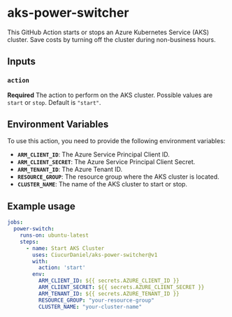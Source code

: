 # aks-power-switcher

This GitHub Action starts or stops an Azure Kubernetes Service (AKS) cluster. Save costs by turning off the cluster during non-business hours.

## Inputs

### `action`

**Required** The action to perform on the AKS cluster. Possible values are `start` or `stop`. Default is `"start"`.

## Environment Variables

To use this action, you need to provide the following environment variables:

- **`ARM_CLIENT_ID`**: The Azure Service Principal Client ID.
- **`ARM_CLIENT_SECRET`**: The Azure Service Principal Client Secret.
- **`ARM_TENANT_ID`**: The Azure Tenant ID.
- **`RESOURCE_GROUP`**: The resource group where the AKS cluster is located.
- **`CLUSTER_NAME`**: The name of the AKS cluster to start or stop.

## Example usage

```yaml
jobs:
  power-switch:
    runs-on: ubuntu-latest
    steps:
      - name: Start AKS Cluster
        uses: CiucurDaniel/aks-power-switcher@v1
        with:
          action: 'start'
        env:
          ARM_CLIENT_ID: ${{ secrets.AZURE_CLIENT_ID }}
          ARM_CLIENT_SECRET: ${{ secrets.AZURE_CLIENT_SECRET }}
          ARM_TENANT_ID: ${{ secrets.AZURE_TENANT_ID }}
          RESOURCE_GROUP: "your-resource-group"
          CLUSTER_NAME: "your-cluster-name"
```